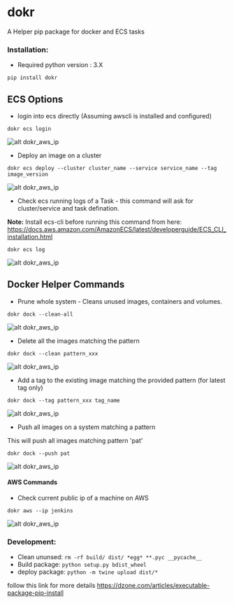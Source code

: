 # dokr

A Helper pip package for docker and ECS tasks

### Installation:

- Required python version : 3.X

```
pip install dokr
```

## ECS Options

+ login into ecs directly (Assuming awscli is installed and configured)

```
dokr ecs login
```
![alt dokr_aws_ip](https://raw.githubusercontent.com/javatechy/dokr/master/screenshots/dokr_ecs_login.png)


+ Deploy an image on a cluster 

```
dokr ecs deploy --cluster cluster_name --service service_name --tag image_version
```
![alt dokr_aws_ip](https://raw.githubusercontent.com/javatechy/dokr/master/screenshots/dokr_ecs_deploy.png)


+ Check ecs running logs of a Task -  this command will ask for cluster/service and task defination.

**Note:** Install ecs-cli before running this command  from here:
	  https://docs.aws.amazon.com/AmazonECS/latest/developerguide/ECS_CLI_installation.html

```
dokr ecs log
```
![alt dokr_aws_ip](https://raw.githubusercontent.com/javatechy/dokr/master/screenshots/dokr_ecs_log.png)


## Docker Helper Commands

+ Prune whole system -  Cleans unused images, containers and volumes.

```
dokr dock --clean-all
```
![alt dokr_aws_ip](https://raw.githubusercontent.com/javatechy/dokr/master/screenshots/dokr_dock_clean_all.png)


+ Delete all the images matching the pattern

```
dokr dock --clean pattern_xxx
```
![alt dokr_aws_ip](https://raw.githubusercontent.com/javatechy/dokr/master/screenshots/dokr_dock_clean.png)


+ Add a tag to the existing image matching the provided pattern  (for latest tag only)

```
dokr dock --tag pattern_xxx tag_name
```
![alt dokr_aws_ip](https://raw.githubusercontent.com/javatechy/dokr/master/screenshots/dokr_dock_tag.png)



+ Push all images on a system matching a pattern

This will push all images matching pattern 'pat'

```
dokr dock --push pat
```
![alt dokr_aws_ip](https://raw.githubusercontent.com/javatechy/dokr/master/screenshots/dokr_dock_push.png)


#### AWS Commands

+  Check current public ip of a machine on AWS

```
dokr aws --ip jenkins 
```

![alt dokr_aws_ip](https://raw.githubusercontent.com/javatechy/dokr/master/screenshots/dokr_aws_ip.png)



### Development:

+ Clean ununsed: `rm -rf build/ dist/ *egg* **.pyc __pycache__`
+ Build package: `python setup.py bdist_wheel`
+ deploy package: `python -m twine upload dist/*`

follow this link for more details https://dzone.com/articles/executable-package-pip-install